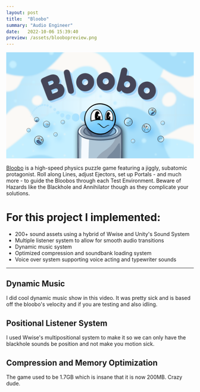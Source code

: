 ```yaml
---
layout: post
title:  "Bloobo"
summary: "Audio Engineer"
date:   2022-10-06 15:39:40
preview: /assets/bloobopreview.png
---
```


![Bloobo](/assets/bloobo.png)

[Bloobo](https://apps.apple.com/gb/app/bloobo/id1636995011) is a high-speed physics puzzle game featuring a jiggly, subatomic protagonist. Roll along Lines, adjust Ejectors, set up Portals - and much more - to guide the Bloobos through each Test Environment. Beware of Hazards like the Blackhole and Annihilator though as they complicate your solutions.

# For this project I implemented:
* 200+ sound assets using a hybrid of Wwise and Unity's Sound System
* Multiple listener system to allow for smooth audio transitions
* Dynamic music system
* Optimized compression and soundbank loading system
* Voice over system supporting voice acting and typewriter sounds

***

## Dynamic Music

I did cool dynamic music show in this video. It was pretty sick and is based off the bloobo's velocity and if you are testing and also idling.

## Positional Listener System

I used Wwise's multipositional system to make it so we can only have the blackhole sounds be position and not make you motion sick.

## Compression and Memory Optimization

The game used to be 1.7GB which is insane that it is now 200MB. Crazy dude.